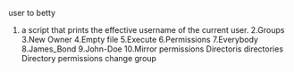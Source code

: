 user to betty
1. a script that prints the effective username of the current user.
2.Groups
3.New Owner
4.Empty file
5.Execute
6.Permissions
7.Everybody
8.James_Bond
9.John-Doe
10.Mirror permissions
Directoris
directories
Directory permissions
change group
